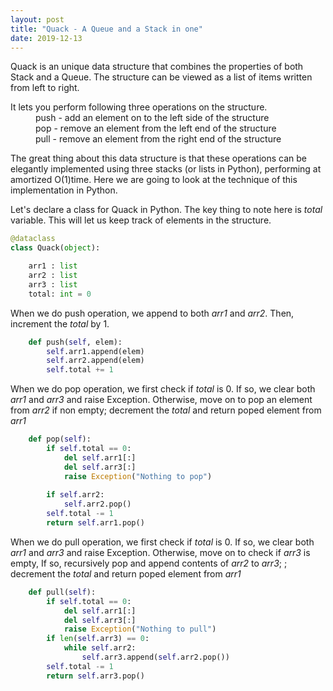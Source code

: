 ```yaml
---
layout: post
title: "Quack - A Queue and a Stack in one"
date: 2019-12-13
---
```


Quack is an unique data structure that combines the properties of both Stack and a Queue. The structure can be viewed as a list of items written from left to right. 

<dl>
  <dt>It lets you perform following three operations on the structure.</dt>
  <dd>push - add an element on to the left side of the structure</dd>
  <dd>pop  - remove an element from the left end of the structure</dd>
  <dd>pull - remove an element from the right end of the structure</dd>
</dl>

The great thing about this data structure is that these operations can be elegantly implemented using three stacks (or lists in Python), performing at amortized O(1)time. Here we are going to look at the technique of this implementation in Python.

Let's declare a class for Quack in Python. The key thing to note here is *total* variable. This will let us keep track of elements in the structure. 

```python
@dataclass
class Quack(object):

    arr1 : list
    arr2 : list
    arr3 : list
    total: int = 0
```

When we do push operation, we append to both *arr1* and *arr2*. Then, increment the *total* by 1.

```python
    def push(self, elem):
        self.arr1.append(elem)
        self.arr2.append(elem)
        self.total += 1
```

When we do pop operation, we first check if *total* is 0. If so, we clear both *arr1* and *arr3* and raise Exception.
Otherwise, move on to pop an element from *arr2* if non empty; decrement the *total* and return poped element from *arr1*

```python
    def pop(self):
        if self.total == 0:
            del self.arr1[:]
            del self.arr3[:]
            raise Exception("Nothing to pop")
        
        if self.arr2:
            self.arr2.pop()
        self.total -= 1
        return self.arr1.pop()
```

When we do pull operation, we first check if *total* is 0. If so, we clear both *arr1* and *arr3* and raise Exception.
Otherwise, move on to check if *arr3* is empty, If so, recursively pop and append contents of *arr2* to *arr3*; ; decrement the *total* and return poped element from *arr1*

```python
    def pull(self):
        if self.total == 0:
            del self.arr1[:]
            del self.arr3[:]
            raise Exception("Nothing to pull")
        if len(self.arr3) == 0:
            while self.arr2:
                self.arr3.append(self.arr2.pop())
        self.total -= 1
        return self.arr3.pop()
```